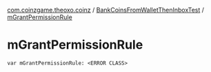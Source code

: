 [com.coinzgame.theoxo.coinz](../index.md) / [BankCoinsFromWalletThenInboxTest](index.md) / [mGrantPermissionRule](.)

# mGrantPermissionRule

`var mGrantPermissionRule: <ERROR CLASS>`